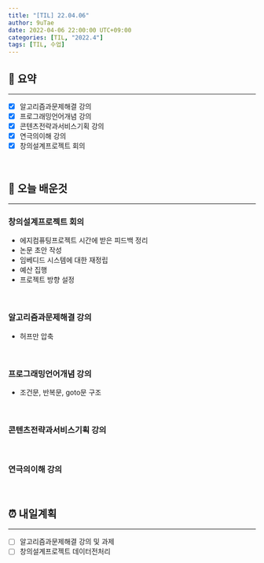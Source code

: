 ```yaml
---
title: "[TIL] 22.04.06"
author: 9uTae
date: 2022-04-06 22:00:00 UTC+09:00
categories: [TIL, "2022.4"]
tags: [TIL, 수업]
---
```


## 🏁 요약

---

- [x] 알고리즘과문제해결 강의
- [x] 프로그래밍언어개념 강의
- [x] 콘텐츠전략과서비스기획 강의
- [x] 연극의이해 강의
- [x] 창의설계프로젝트 회의

<br>

## 📑 오늘 배운것

---

### 창의설계프로젝트 회의

- 에지컴퓨팅프로젝트 시간에 받은 피드백 정리
- 논문 초안 작성
- 임베디드 시스템에 대한 재정립
- 예산 집행
- 프로젝트 방향 설정

<br>

### 알고리즘과문제해결 강의

- 허프만 압축

<br>

### 프로그래밍언어개념 강의

- 조건문, 반복문, goto문 구조

<br>

### 콘텐츠전략과서비스기획 강의

<br>

### 연극의이해 강의

<br>

## ⏰ 내일계획

---

- [ ] 알고리즘과문제해결 강의 및 과제
- [ ] 창의설계프로젝트 데이터전처리

<br>
